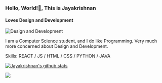 ### Hello, World!👋, This is Jayakrishnan
#### Loves Design and Development
![Design and Development](https://media-exp1.licdn.com/dms/image/C5616AQECCIBmdgfcdw/profile-displaybackgroundimage-shrink_350_1400/0/1608561718735?e=1614211200&v=beta&t=fP2Q-REc2vp9Ljyr74naPv2D9l6ElySFWfUX4nwioSk)

I am a Computer Science student, and I do like Programming. Very much more concerned about Design and Development. 

Skills: REACT / JS / HTML / CSS / PYTHON / JAVA








[![Jayakrishnan's github stats](https://github-readme-stats.vercel.app/api?username=jayakrishnan98&count_private=true&show_icons=true&custom_title=Status&theme=merko)](https://github.com/anuraghazra/github-readme-stats)

<a href="https://github.com/jayakrishnan98/github-readme-stats">
  <img align="center" src="https://github-readme-stats.vercel.app/api/top-langs/?username=jayakrishnan98&layout=compact&theme=material-palenight" />
</a>






